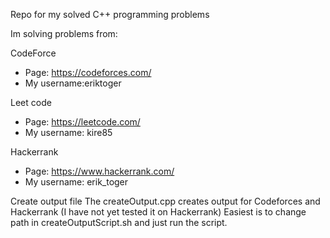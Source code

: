 Repo for my solved C++ programming problems

Im solving problems from:

CodeForce
- Page: https://codeforces.com/
- My username:eriktoger

Leet code
- Page: https://leetcode.com/
- My username: kire85

Hackerrank
- Page: https://www.hackerrank.com/
- My username: erik_toger


Create output file
The createOutput.cpp creates output for Codeforces and Hackerrank (I have not yet tested it on Hackerrank)
Easiest is to change path in createOutputScript.sh and just run the script.
